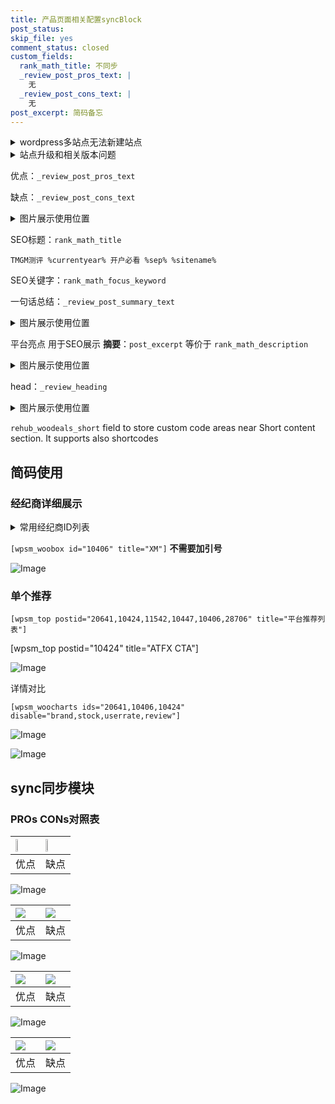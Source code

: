 ```yaml
---
title: 产品页面相关配置syncBlock
post_status: 
skip_file: yes
comment_status: closed
custom_fields:
  rank_math_title: 不同步
  _review_post_pros_text: |
    无
  _review_post_cons_text: |
    无
post_excerpt: 简码备忘
---
```

<details><summary>wordpress多站点无法新建站点</summary>

<li>和报错需要清理cookies一样的原因</li>
<li>wp-config.php里面<code>define( 'SUBDOMAIN_INSTALL', false );//子域名安装</code></li>
<li>新建子站点是用<code>define( 'SUBDOMAIN_INSTALL', true);//子域名安装</code> 完成以后，改成<code>false</code></li>
</details>

<details><summary>站点升级和相关版本问题</summary>

<p>wordpress：5.9.9
woocommerce：7.5.1
出现问题的地方：主题选项里面>><strong>Product layout >>compact style</strong></p>
<p>如何出现没有用过的字段 导致无法保存。先导出配置 然后进行修改，后面再次恢复即可。</p>
<p>出现部分字段无法显示时，需要返回默认布局后，对产品进行保存就好了。</p>
<p></p>
</details>

优点：`_review_post_pros_text`

缺点：`_review_post_cons_text`

<details><summary>图片展示使用位置</summary>

<img src="https://prod-files-secure.s3.us-west-2.amazonaws.com/39ed1227-6d7d-4570-be36-9ccd4a2c4241/f51d3d83-55d4-4bdf-9604-f37ec77ab556/Untitled.png?X-Amz-Algorithm=AWS4-HMAC-SHA256&X-Amz-Content-Sha256=UNSIGNED-PAYLOAD&X-Amz-Credential=ASIAZI2LB466SYW4UU3X%2F20250226%2Fus-west-2%2Fs3%2Faws4_request&X-Amz-Date=20250226T045531Z&X-Amz-Expires=3600&X-Amz-Security-Token=IQoJb3JpZ2luX2VjEBkaCXVzLXdlc3QtMiJIMEYCIQCFccTgQO3AaiaQx3gymNowWxDrTvoWUPDR1R3Y8wNiRAIhAJxE5MC9531nWXGqalJzzB1vyUygiadgKj%2F7i2W0WWc4Kv8DCFEQABoMNjM3NDIzMTgzODA1IgxS7S1kwLpjAGRcdVIq3AOiDTVtlSVlQ9X6eoeMnx%2FGzxgeJpKXXzKa9I%2FLJCDSTpUIdj5po1P2Any6FMzniXyiRN8pzpMCM4q36q7DIHdZH4QfR6rpwdpp9wH51%2FKUmhBeKQRml3cNO0QtGrt3KlJuUjp1yXq8RvWKXw%2BWGw0MXBow%2FhRNbpH4qmeJbeCmtOKzFWAaCsDql25Q%2Fu2BF3nOKljXGN06Fd%2FWHO3AhASl%2FQx1e2g5KfTe0AD%2Bw9Utrj2Gt4cSOuvmuCUuj6P96MhOGQBJb%2FfWXvL5wdFpPZQlBpzKZL4bgtb7RxccG2FswOjIwapLToLlLOBTQXHro3tIs3irSpEIl57TFLAdHlx0fWQnZ0dGvHwzLZ4K%2FSjLOB2ic5I9fBpB%2BcZ3KJy4lpqUjA6PTEwRqS0EX3r0XKyd4De4BU9fWnZVH0evgmeG0nHILkguPuGU0UTkSLyaMK0t9sLkHYoHk%2Fv0qAOoG2%2FlCBEZ6UhT0a0ZeDD5n9pO7Xa0eoUkKUnNorZGW%2ByILZ5RhHgoE3LBw25QgsFiMd44bH3%2FZVHu%2BxX2f5RghvyS4TBrM2MCMn46GOfxELgFIqEc4gSq2rgDMKC6JBZibRr53pqV3Ki67wBDT4QEinI%2BC68Nwp%2FyqC7as%2BY4dDCzvPm9BjqkAfL%2BGiZPpt%2BYJSiY1Y%2BdANZxZ4VD1pYsaLw9qLzbPsnzjxoITHEMy3SfO7Ygswe%2FfdrzYoglt%2FfRpua%2FdQ3ZMyU340Vrll26oWD%2FyCnBkS4xprMvQAXpWQcjhdoZ8z%2BkbIsV9Hk%2BMQygePo7iM%2FcYe7goIX6zpgmGAA9qUh9NWH4miPr4zSoVd53%2BNveUZJ7tflXM%2BGbxO3KmxcTNmrmaxwbLsxk&X-Amz-Signature=e598c805fa972a1819a1686e7040756f3ec2f055e4a32506af950c7d6d9355c6&X-Amz-SignedHeaders=host&x-id=GetObject" alt="Image">
</details>

SEO标题：`rank_math_title`

`TMGM测评 %currentyear% 开户必看 %sep% %sitename%`

SEO关键字：`rank_math_focus_keyword`

一句话总结：`_review_post_summary_text`

<details><summary>图片展示使用位置</summary>

<img src="https://prod-files-secure.s3.us-west-2.amazonaws.com/39ed1227-6d7d-4570-be36-9ccd4a2c4241/4b96a922-296c-4f4e-8630-d1c870cbce01/Untitled.png?X-Amz-Algorithm=AWS4-HMAC-SHA256&X-Amz-Content-Sha256=UNSIGNED-PAYLOAD&X-Amz-Credential=ASIAZI2LB4664OP2BKPS%2F20250226%2Fus-west-2%2Fs3%2Faws4_request&X-Amz-Date=20250226T045532Z&X-Amz-Expires=3600&X-Amz-Security-Token=IQoJb3JpZ2luX2VjEBkaCXVzLXdlc3QtMiJIMEYCIQCh1FYq4kVDygu2NbRIWxg%2Bm8H3ea%2FXVERKa6SsFT2uwgIhAPMrAhuFgR5nR9biI60Hp2mhUQBVtLXv%2FChQ4KYT2nRGKv8DCFEQABoMNjM3NDIzMTgzODA1Igz7CIGjmRyJmurUJ6Qq3AO5PfYsY%2BamOyMkdVjmYT7k8Gu3i%2BepgVqZI%2FdHthSo%2FUZeOzU%2BM5EBjv5Ug5aPAE5Ut16BlLT0wgDYSFvB8%2Bc9C51xTVvm6FIDGjwdD70PfhYtnfodrUSMMNiB2SanZwK1AQpj6w58QguTPI5BMVgBFMWdz2Mkw0t7JfaXWIHWVZaCmenZMn2hbJcupCc1YNWl3VnHSMcGtTgm%2BOLXi5GYeaU5dxog6LiDv%2FtnWBA3XLDXJcIdUHlJXJOOnK%2BxbDSpTyC9aOnvKBbDsxtaONsMaSwkPtmuj63wXzUX0uK08aj4upUfBt5wZqRtpalvOtRAao9EfmFbwLu7Q6dGtUS6MB4PJox%2Bb0n9cv5ytXzg3t9ry303dVib6xeTgislHTZ47avLx%2BWwdWOG6VN8TOXb%2FSBlq0VuJo46m94uSk5yKLIr6uRWuvKu%2B6dm%2FZqCx10swbuXXJpqxAWm2M0jtOc86lzvzMAr97r012sf1m3HDHqlCQG%2FZbe%2FOzf3Wjb%2B4i2xz1MIBaOkhNHYHKaGdegNRRzy3rQG5u2wnDHQJY0HQ9WgG7fM9g1d36SnvQGCuk2axhs1tkmsOTAsQJUoBZsRov2VvOPzPrkYcvp%2FP3WmcyIKZ9tDZH8Sb%2B2iyjDwu%2Fm9BjqkAfl8PAlymvFum0RTpp2YKEITMaQBctXVt0vsnFRE3pYqTl%2FgbPbOT8LpMqDFzsJO2004mj5lyMzf7%2Fvofs9VISGSeEXDRHaLvPRXn6qzqLDAr3XErgPlyW2JHpF6L1Dcj2R0bGR0XJRpd820aOocfXtQEQaZS0lX6IeLfKnvYfwAQpNqn1M6%2BAwo0bLL9QjcgCD1kQNcKfp7USohclYgPg931Zmv&X-Amz-Signature=8162d259c57b2861bed9f43559a83d5c547958b78bda040073b795aeb1cb8a00&X-Amz-SignedHeaders=host&x-id=GetObject" alt="Image">
</details>

平台亮点 用于SEO展示 **摘要**：`post_excerpt`  等价于 `rank_math_description`

<details><summary>图片展示使用位置</summary>

<img src="https://prod-files-secure.s3.us-west-2.amazonaws.com/39ed1227-6d7d-4570-be36-9ccd4a2c4241/1ee11f63-b60a-4dfe-a7a7-d58ff23b5d88/Untitled.png?X-Amz-Algorithm=AWS4-HMAC-SHA256&X-Amz-Content-Sha256=UNSIGNED-PAYLOAD&X-Amz-Credential=ASIAZI2LB466ZFEW2BQZ%2F20250226%2Fus-west-2%2Fs3%2Faws4_request&X-Amz-Date=20250226T045533Z&X-Amz-Expires=3600&X-Amz-Security-Token=IQoJb3JpZ2luX2VjEBkaCXVzLXdlc3QtMiJHMEUCIQDjWolOnYcT47Tmeukbp3mb46KeYBbfEjt9SGArUiK%2BIwIgZUiZBL41PNnyAG7wHcdmk5CksZmdnHnbLSIVvEB09HAq%2FwMIURAAGgw2Mzc0MjMxODM4MDUiDDGC1vXaCx54pqLf9yrcA45Gk0qb0hbaeXm17CDnvFOVMCUgCq9QgGHZc6cPUi5DeOqj4YkwXpwMqZPgK%2BGvGfigrdY7nHK3YVrZbuVbA6eIdSv77QoumG5ByAgPhVZ6K2TMuA%2FxaiXU6%2F9m3%2FV2yewZQUOeTtcO5yZE%2FILlVWppIVHNmFvPvcWbRc%2Bw69i5tcul9dGGVF%2BMAAG6gTLGDYwFd8waseyAlYJ0xb2X7UuCraZtfKCBYqjDbIKCosBJc6cIIpnpCpTGKSogTcbN5gDftvcrD8%2BL57lPBVhw9%2BaNKPMsjfHftKXmiNjbXEkxeiP4K3C6XBw5StwwsEEwVc20TYc%2B1zbzd0G2VX0%2BGFknx7o1s0%2FTWo2EVXV7ADuvf7cB%2FYoajmH79S59EkHaA0xnA7Q8ipccv72naVqXZ2JFBjjQnvsuk4jpdZP79tP9QQZ9PlgyOjdRiHvDbBgsmXyK6d7zFNHeXPwrJajqpgnolC6jdVSv9ksJKCJouwx5dixCCg0CeIql%2BbzMHpbxyjtqDtNjHF%2FOCgtLuEAY5KJzjVrZkbRVRtiBa7VxG9pC2dmcmwcoSvDrdZDOk51glKYhY8dxpVZHWMDp7oTxREidxSf1bu5TNWqWRvJ3Pts0prfakGlFn%2BeYc6EgMN27%2Bb0GOqUBSlNJIZia4NHG3w%2F%2FIefO4%2FZjHCN3a05sQdsfV0TKbnBI%2Fwj3n05U2DhGoX1ZMuoM1QPzn%2B02BhbWV1jooqsyrmJUsn2Qs9gWVJXx%2BLnctI7ffnU3ho31GpUwZEijye1TNzja8zj4st3tegXpJyVRWHCrM3ccXOFcpV9xE4kzDzK42nDinO0SacriF3mHQO5Zha0laewoxvVTSWDDUTxKQS2A0qEA&X-Amz-Signature=ccb81103154818ca3d9fc6e75a8c3278d35d38f983ea116f8920e44064aa9d2b&X-Amz-SignedHeaders=host&x-id=GetObject" alt="Image">
<img src="https://prod-files-secure.s3.us-west-2.amazonaws.com/39ed1227-6d7d-4570-be36-9ccd4a2c4241/ad4118b5-78d8-4fbe-801e-3b29b5d99c01/Untitled.png?X-Amz-Algorithm=AWS4-HMAC-SHA256&X-Amz-Content-Sha256=UNSIGNED-PAYLOAD&X-Amz-Credential=ASIAZI2LB466ZFEW2BQZ%2F20250226%2Fus-west-2%2Fs3%2Faws4_request&X-Amz-Date=20250226T045533Z&X-Amz-Expires=3600&X-Amz-Security-Token=IQoJb3JpZ2luX2VjEBkaCXVzLXdlc3QtMiJHMEUCIQDjWolOnYcT47Tmeukbp3mb46KeYBbfEjt9SGArUiK%2BIwIgZUiZBL41PNnyAG7wHcdmk5CksZmdnHnbLSIVvEB09HAq%2FwMIURAAGgw2Mzc0MjMxODM4MDUiDDGC1vXaCx54pqLf9yrcA45Gk0qb0hbaeXm17CDnvFOVMCUgCq9QgGHZc6cPUi5DeOqj4YkwXpwMqZPgK%2BGvGfigrdY7nHK3YVrZbuVbA6eIdSv77QoumG5ByAgPhVZ6K2TMuA%2FxaiXU6%2F9m3%2FV2yewZQUOeTtcO5yZE%2FILlVWppIVHNmFvPvcWbRc%2Bw69i5tcul9dGGVF%2BMAAG6gTLGDYwFd8waseyAlYJ0xb2X7UuCraZtfKCBYqjDbIKCosBJc6cIIpnpCpTGKSogTcbN5gDftvcrD8%2BL57lPBVhw9%2BaNKPMsjfHftKXmiNjbXEkxeiP4K3C6XBw5StwwsEEwVc20TYc%2B1zbzd0G2VX0%2BGFknx7o1s0%2FTWo2EVXV7ADuvf7cB%2FYoajmH79S59EkHaA0xnA7Q8ipccv72naVqXZ2JFBjjQnvsuk4jpdZP79tP9QQZ9PlgyOjdRiHvDbBgsmXyK6d7zFNHeXPwrJajqpgnolC6jdVSv9ksJKCJouwx5dixCCg0CeIql%2BbzMHpbxyjtqDtNjHF%2FOCgtLuEAY5KJzjVrZkbRVRtiBa7VxG9pC2dmcmwcoSvDrdZDOk51glKYhY8dxpVZHWMDp7oTxREidxSf1bu5TNWqWRvJ3Pts0prfakGlFn%2BeYc6EgMN27%2Bb0GOqUBSlNJIZia4NHG3w%2F%2FIefO4%2FZjHCN3a05sQdsfV0TKbnBI%2Fwj3n05U2DhGoX1ZMuoM1QPzn%2B02BhbWV1jooqsyrmJUsn2Qs9gWVJXx%2BLnctI7ffnU3ho31GpUwZEijye1TNzja8zj4st3tegXpJyVRWHCrM3ccXOFcpV9xE4kzDzK42nDinO0SacriF3mHQO5Zha0laewoxvVTSWDDUTxKQS2A0qEA&X-Amz-Signature=36e21f76f255859baabb7a633ba2fb30af7aac1a0ff824ce98252145844b6ee7&X-Amz-SignedHeaders=host&x-id=GetObject" alt="Image">
<img src="https://prod-files-secure.s3.us-west-2.amazonaws.com/39ed1227-6d7d-4570-be36-9ccd4a2c4241/a38cf7c9-a79c-4b64-9e94-13589fe0758b/Untitled.png?X-Amz-Algorithm=AWS4-HMAC-SHA256&X-Amz-Content-Sha256=UNSIGNED-PAYLOAD&X-Amz-Credential=ASIAZI2LB466ZFEW2BQZ%2F20250226%2Fus-west-2%2Fs3%2Faws4_request&X-Amz-Date=20250226T045533Z&X-Amz-Expires=3600&X-Amz-Security-Token=IQoJb3JpZ2luX2VjEBkaCXVzLXdlc3QtMiJHMEUCIQDjWolOnYcT47Tmeukbp3mb46KeYBbfEjt9SGArUiK%2BIwIgZUiZBL41PNnyAG7wHcdmk5CksZmdnHnbLSIVvEB09HAq%2FwMIURAAGgw2Mzc0MjMxODM4MDUiDDGC1vXaCx54pqLf9yrcA45Gk0qb0hbaeXm17CDnvFOVMCUgCq9QgGHZc6cPUi5DeOqj4YkwXpwMqZPgK%2BGvGfigrdY7nHK3YVrZbuVbA6eIdSv77QoumG5ByAgPhVZ6K2TMuA%2FxaiXU6%2F9m3%2FV2yewZQUOeTtcO5yZE%2FILlVWppIVHNmFvPvcWbRc%2Bw69i5tcul9dGGVF%2BMAAG6gTLGDYwFd8waseyAlYJ0xb2X7UuCraZtfKCBYqjDbIKCosBJc6cIIpnpCpTGKSogTcbN5gDftvcrD8%2BL57lPBVhw9%2BaNKPMsjfHftKXmiNjbXEkxeiP4K3C6XBw5StwwsEEwVc20TYc%2B1zbzd0G2VX0%2BGFknx7o1s0%2FTWo2EVXV7ADuvf7cB%2FYoajmH79S59EkHaA0xnA7Q8ipccv72naVqXZ2JFBjjQnvsuk4jpdZP79tP9QQZ9PlgyOjdRiHvDbBgsmXyK6d7zFNHeXPwrJajqpgnolC6jdVSv9ksJKCJouwx5dixCCg0CeIql%2BbzMHpbxyjtqDtNjHF%2FOCgtLuEAY5KJzjVrZkbRVRtiBa7VxG9pC2dmcmwcoSvDrdZDOk51glKYhY8dxpVZHWMDp7oTxREidxSf1bu5TNWqWRvJ3Pts0prfakGlFn%2BeYc6EgMN27%2Bb0GOqUBSlNJIZia4NHG3w%2F%2FIefO4%2FZjHCN3a05sQdsfV0TKbnBI%2Fwj3n05U2DhGoX1ZMuoM1QPzn%2B02BhbWV1jooqsyrmJUsn2Qs9gWVJXx%2BLnctI7ffnU3ho31GpUwZEijye1TNzja8zj4st3tegXpJyVRWHCrM3ccXOFcpV9xE4kzDzK42nDinO0SacriF3mHQO5Zha0laewoxvVTSWDDUTxKQS2A0qEA&X-Amz-Signature=cf767eb03657692373fd154c70b944d9b1a625ec8443f81c4d15c8d9ca9e5c11&X-Amz-SignedHeaders=host&x-id=GetObject" alt="Image">
<img src="https://prod-files-secure.s3.us-west-2.amazonaws.com/39ed1227-6d7d-4570-be36-9ccd4a2c4241/7da6fc1e-d2ac-42ae-8c75-cb5749aa18f6/Untitled.png?X-Amz-Algorithm=AWS4-HMAC-SHA256&X-Amz-Content-Sha256=UNSIGNED-PAYLOAD&X-Amz-Credential=ASIAZI2LB466ZFEW2BQZ%2F20250226%2Fus-west-2%2Fs3%2Faws4_request&X-Amz-Date=20250226T045533Z&X-Amz-Expires=3600&X-Amz-Security-Token=IQoJb3JpZ2luX2VjEBkaCXVzLXdlc3QtMiJHMEUCIQDjWolOnYcT47Tmeukbp3mb46KeYBbfEjt9SGArUiK%2BIwIgZUiZBL41PNnyAG7wHcdmk5CksZmdnHnbLSIVvEB09HAq%2FwMIURAAGgw2Mzc0MjMxODM4MDUiDDGC1vXaCx54pqLf9yrcA45Gk0qb0hbaeXm17CDnvFOVMCUgCq9QgGHZc6cPUi5DeOqj4YkwXpwMqZPgK%2BGvGfigrdY7nHK3YVrZbuVbA6eIdSv77QoumG5ByAgPhVZ6K2TMuA%2FxaiXU6%2F9m3%2FV2yewZQUOeTtcO5yZE%2FILlVWppIVHNmFvPvcWbRc%2Bw69i5tcul9dGGVF%2BMAAG6gTLGDYwFd8waseyAlYJ0xb2X7UuCraZtfKCBYqjDbIKCosBJc6cIIpnpCpTGKSogTcbN5gDftvcrD8%2BL57lPBVhw9%2BaNKPMsjfHftKXmiNjbXEkxeiP4K3C6XBw5StwwsEEwVc20TYc%2B1zbzd0G2VX0%2BGFknx7o1s0%2FTWo2EVXV7ADuvf7cB%2FYoajmH79S59EkHaA0xnA7Q8ipccv72naVqXZ2JFBjjQnvsuk4jpdZP79tP9QQZ9PlgyOjdRiHvDbBgsmXyK6d7zFNHeXPwrJajqpgnolC6jdVSv9ksJKCJouwx5dixCCg0CeIql%2BbzMHpbxyjtqDtNjHF%2FOCgtLuEAY5KJzjVrZkbRVRtiBa7VxG9pC2dmcmwcoSvDrdZDOk51glKYhY8dxpVZHWMDp7oTxREidxSf1bu5TNWqWRvJ3Pts0prfakGlFn%2BeYc6EgMN27%2Bb0GOqUBSlNJIZia4NHG3w%2F%2FIefO4%2FZjHCN3a05sQdsfV0TKbnBI%2Fwj3n05U2DhGoX1ZMuoM1QPzn%2B02BhbWV1jooqsyrmJUsn2Qs9gWVJXx%2BLnctI7ffnU3ho31GpUwZEijye1TNzja8zj4st3tegXpJyVRWHCrM3ccXOFcpV9xE4kzDzK42nDinO0SacriF3mHQO5Zha0laewoxvVTSWDDUTxKQS2A0qEA&X-Amz-Signature=cceb03eb816940b759c05f7f9b35f143e7a17bf5f748953bbcfad7dcd9d61705&X-Amz-SignedHeaders=host&x-id=GetObject" alt="Image">
<img src="https://prod-files-secure.s3.us-west-2.amazonaws.com/39ed1227-6d7d-4570-be36-9ccd4a2c4241/7e97f40a-eaee-47f5-b2f9-475f96808fa7/Untitled.png?X-Amz-Algorithm=AWS4-HMAC-SHA256&X-Amz-Content-Sha256=UNSIGNED-PAYLOAD&X-Amz-Credential=ASIAZI2LB466ZFEW2BQZ%2F20250226%2Fus-west-2%2Fs3%2Faws4_request&X-Amz-Date=20250226T045533Z&X-Amz-Expires=3600&X-Amz-Security-Token=IQoJb3JpZ2luX2VjEBkaCXVzLXdlc3QtMiJHMEUCIQDjWolOnYcT47Tmeukbp3mb46KeYBbfEjt9SGArUiK%2BIwIgZUiZBL41PNnyAG7wHcdmk5CksZmdnHnbLSIVvEB09HAq%2FwMIURAAGgw2Mzc0MjMxODM4MDUiDDGC1vXaCx54pqLf9yrcA45Gk0qb0hbaeXm17CDnvFOVMCUgCq9QgGHZc6cPUi5DeOqj4YkwXpwMqZPgK%2BGvGfigrdY7nHK3YVrZbuVbA6eIdSv77QoumG5ByAgPhVZ6K2TMuA%2FxaiXU6%2F9m3%2FV2yewZQUOeTtcO5yZE%2FILlVWppIVHNmFvPvcWbRc%2Bw69i5tcul9dGGVF%2BMAAG6gTLGDYwFd8waseyAlYJ0xb2X7UuCraZtfKCBYqjDbIKCosBJc6cIIpnpCpTGKSogTcbN5gDftvcrD8%2BL57lPBVhw9%2BaNKPMsjfHftKXmiNjbXEkxeiP4K3C6XBw5StwwsEEwVc20TYc%2B1zbzd0G2VX0%2BGFknx7o1s0%2FTWo2EVXV7ADuvf7cB%2FYoajmH79S59EkHaA0xnA7Q8ipccv72naVqXZ2JFBjjQnvsuk4jpdZP79tP9QQZ9PlgyOjdRiHvDbBgsmXyK6d7zFNHeXPwrJajqpgnolC6jdVSv9ksJKCJouwx5dixCCg0CeIql%2BbzMHpbxyjtqDtNjHF%2FOCgtLuEAY5KJzjVrZkbRVRtiBa7VxG9pC2dmcmwcoSvDrdZDOk51glKYhY8dxpVZHWMDp7oTxREidxSf1bu5TNWqWRvJ3Pts0prfakGlFn%2BeYc6EgMN27%2Bb0GOqUBSlNJIZia4NHG3w%2F%2FIefO4%2FZjHCN3a05sQdsfV0TKbnBI%2Fwj3n05U2DhGoX1ZMuoM1QPzn%2B02BhbWV1jooqsyrmJUsn2Qs9gWVJXx%2BLnctI7ffnU3ho31GpUwZEijye1TNzja8zj4st3tegXpJyVRWHCrM3ccXOFcpV9xE4kzDzK42nDinO0SacriF3mHQO5Zha0laewoxvVTSWDDUTxKQS2A0qEA&X-Amz-Signature=614c1b3e107e62660e92901e157cc6060ab71ae8669ee605e557c744333b9375&X-Amz-SignedHeaders=host&x-id=GetObject" alt="Image">
</details>

head：`_review_heading`

<details><summary>图片展示使用位置</summary>

<img src="https://prod-files-secure.s3.us-west-2.amazonaws.com/39ed1227-6d7d-4570-be36-9ccd4a2c4241/3a4650ad-9887-415c-889a-edd51fa54f27/Untitled.png?X-Amz-Algorithm=AWS4-HMAC-SHA256&X-Amz-Content-Sha256=UNSIGNED-PAYLOAD&X-Amz-Credential=ASIAZI2LB4663OYEVZWG%2F20250226%2Fus-west-2%2Fs3%2Faws4_request&X-Amz-Date=20250226T045534Z&X-Amz-Expires=3600&X-Amz-Security-Token=IQoJb3JpZ2luX2VjEBgaCXVzLXdlc3QtMiJIMEYCIQCPMbDweHuhq8iXg%2BKnKPxwANYHPNIdUjN9egGFgyVdWAIhAPApZvWoOZcHnNprskHibksqh62LohoU82rdLuDjqUOIKv8DCFEQABoMNjM3NDIzMTgzODA1IgzwIcwA39RHin1njhEq3ANea3WsQkXFjub%2BUSUI7zt%2BPvP%2Fnb9KYDZjHJ0lfFDvi5wVz%2ByxeFqoeBgy5gddWdlnbwF%2BvT4nBtLsjDZb19Umww84VsTHGI%2B40ijtpOigqnRBxoR02SfP03Ri7vKwJFwA%2BfMapfeDF9WVEpP2w5cfTHjNLGm%2B4i9lpedcPqM0%2FHGyPdfKpMSjTiGpDWxGSY7nXXAn4XowampNgIc%2BoRdxj3c94%2BRV4QwX0blndHMAZkKcaYPvRvMaHOGknwtF3hRImmPYu5i%2BJzlrDuC1uDr8X4w98pBqfrmFLs7X3rOoNsmPREagFh1dyFaI2mEJsGUltRWbNgbhkzISrWBssnCyIQDRElP%2BZGIVOdSFfMV9waDSRRYt8TLdKoOQEPWMP6H7EBbr5Ef%2FG3Z8Kjs5TdCUuMTX9LenL%2BEVWBf9u1qRGVgaXf34OVEyG2AuopVl6%2FNnYTk%2B23DTicwIxuYn60QJNYlbSyk70mCgtppD%2FC1227BkQlaxHMXMPsrnVNXByRl3riG37tbvaxcPg2UMMxci3UCmPT5hGNb36xhG3nXHop1mUOeCsTFc2zQn2xWKgJRCW2okJ92rwiwj%2Bev%2B01uteSFuD0FdmzOac%2FO%2B%2Fov6240R8zJRTfzn5QYZYDCku%2Fm9BjqkAa5dtlFa%2BoMDrhv%2B%2B%2BXK%2BePuvau6Q7O8u8sq7U4rXaVvwOAwxQfEcCo8rJYc700k108%2FEdm8K1VbVHuw0R4ITQenEES%2BmxOt4M8IEeIs3jqS9cZmJBklZ8dfu%2BW5LhehLXP%2BAnI2u0ImdOfBif4ZAcxtAixn6OyKYB9bRXjqLjpxndGjwmZG1rgynmUDGwkXM0Ow%2FkABQMXO5m2jV72W8LNM6rZZ&X-Amz-Signature=ff44f1ba4232114f43f75ee70cf9c848cb396e73fa1ee9970515bca70d2d4efa&X-Amz-SignedHeaders=host&x-id=GetObject" alt="Image">
</details>

`rehub_woodeals_short`	field to store custom code areas near Short content section. It supports also shortcodes



## 简码使用

### 经纪商详细展示

<details><summary>常用经纪商ID列表</summary>

<pre><code class="php">嘉盛 ===> 20641  [wpsm_woobox id="20641" title="嘉盛"]
易信easymarkets ===> 11542  [wpsm_woobox id="11542" title="易信easymarkets"]
ATFX外汇 ===> 10424  [wpsm_woobox id="10424" title="ATFX"]
XM ===> 10406  [wpsm_woobox id="10406" title="XM"]
TMGM ===> 29622  [wpsm_woobox id="29622" title="TMGM"]
HYCM ===> 10447  [wpsm_woobox id="10447" title="HYCM"]
fpmarkets澳福外汇 ===> 20639  [wpsm_woobox id="20639" title="fpmarkets澳福外汇"]</code></pre>
</details>

`[wpsm_woobox id="10406" title="XM"]` **不需要加引号**

![Image](https://prod-files-secure.s3.us-west-2.amazonaws.com/39ed1227-6d7d-4570-be36-9ccd4a2c4241/4f898f9d-0fa7-4e43-acd3-ac6bc7be575a/Untitled.png?X-Amz-Algorithm=AWS4-HMAC-SHA256&X-Amz-Content-Sha256=UNSIGNED-PAYLOAD&X-Amz-Credential=ASIAZI2LB4664EEHXUHU%2F20250226%2Fus-west-2%2Fs3%2Faws4_request&X-Amz-Date=20250226T045529Z&X-Amz-Expires=3600&X-Amz-Security-Token=IQoJb3JpZ2luX2VjEBkaCXVzLXdlc3QtMiJIMEYCIQDwp38c0Uo8w3v0bYuiN8APCtUkaWvDnXaMlWChyBVyFQIhAKaKJf5aIMoxOadQpax47LaXt6LJrN%2BG1GK6oVqgsFaaKv8DCFEQABoMNjM3NDIzMTgzODA1IgwtT8ZVKNv98Wuo6wUq3AP3qy8JxtY50a0NvnVkOLv2nCHDmw%2FT11Cz0z0jIRWQTSbt5XAkELSEDUCUU%2F9j%2FN8Z94FLJkyt4uJ4hp%2Fa8yNK7gRFV98AStFQCymjIzns0SXG0%2FBmqoKeirJ6nxD6fwxl6edvebM9uQc83elQ%2F2cB4GmykHFXvvc76NTBTXr9DIAccsWUQNbpqJWBxmBlyecDgaTgk7qMeaggYy2cfPNUtwabCm6wJBGUhkA0Q0UBZoalfdIazyvGTJZZg5vbf%2Be6jXYKjX58RV1LvxiIHTOheKhTAlMXVuxJ%2BIK4pgCYmyiIwwvUygW8zQHqChBb%2BlTRKX%2FiYbqQJdRrAPuq1cu10Cdg8zkxPIl2lFQv8Sk6Bk2VbaJ30OgvjFIf80CUBi59eGx%2FjM6l2cLykNJ7aV0mnWGa7keLGRMLuPy1Asnvfqw3WoadmFH1FJr9bwtHsVAeLAewlgvra2TmtI%2F8baIg7va9fDUttIktU5XUZ7Lq5LohWesFGVkWsTpees8SH5bI8ZAA7RQHA6sVX95wVwcoBTUWbS7wQXFAt6PfYJinyaj1RvhPNPTDKSb3QYuoKzz86dT4P0gxFhU%2FPEvSHlicGcMnIL5VfBAfde4z5GYuPC5uJ5hz4V2EUq7LZjD5u%2Fm9BjqkAdYuaQtw0TkqPkAA5doAGPhJyMAJpFc39JNFN9F9PapVRJqeqN8dPNfirRmdUXa%2Fp7i1LZWmuewmnR18gFJwWHAMbgcoeYFlNkR3uUZZ81flv3K%2FtXeucCvg7SFCD%2BDVhtZBlT5ihIRVOSFo8m%2BXE8AqIgFA80DDxmQN%2BSh9NnAWmIVFeDSk%2FIXSvFn42IxBBczYuV23x%2FR3ebrXmqo%2FDjpgw9Ax&X-Amz-Signature=ae6bf8ab87cbb7cb9af147a3d3d3c2f17c86d471ce822aabcaf99026845e975a&X-Amz-SignedHeaders=host&x-id=GetObject)

### 单个推荐
`[wpsm_top postid="20641,10424,11542,10447,10406,28706" title="平台推荐列表"]`

[wpsm_top postid="10424" title="ATFX CTA"]

![Image](https://prod-files-secure.s3.us-west-2.amazonaws.com/39ed1227-6d7d-4570-be36-9ccd4a2c4241/5ac620dc-51a8-48b6-b55d-91f47299193c/Untitled.png?X-Amz-Algorithm=AWS4-HMAC-SHA256&X-Amz-Content-Sha256=UNSIGNED-PAYLOAD&X-Amz-Credential=ASIAZI2LB4664EEHXUHU%2F20250226%2Fus-west-2%2Fs3%2Faws4_request&X-Amz-Date=20250226T045529Z&X-Amz-Expires=3600&X-Amz-Security-Token=IQoJb3JpZ2luX2VjEBkaCXVzLXdlc3QtMiJIMEYCIQDwp38c0Uo8w3v0bYuiN8APCtUkaWvDnXaMlWChyBVyFQIhAKaKJf5aIMoxOadQpax47LaXt6LJrN%2BG1GK6oVqgsFaaKv8DCFEQABoMNjM3NDIzMTgzODA1IgwtT8ZVKNv98Wuo6wUq3AP3qy8JxtY50a0NvnVkOLv2nCHDmw%2FT11Cz0z0jIRWQTSbt5XAkELSEDUCUU%2F9j%2FN8Z94FLJkyt4uJ4hp%2Fa8yNK7gRFV98AStFQCymjIzns0SXG0%2FBmqoKeirJ6nxD6fwxl6edvebM9uQc83elQ%2F2cB4GmykHFXvvc76NTBTXr9DIAccsWUQNbpqJWBxmBlyecDgaTgk7qMeaggYy2cfPNUtwabCm6wJBGUhkA0Q0UBZoalfdIazyvGTJZZg5vbf%2Be6jXYKjX58RV1LvxiIHTOheKhTAlMXVuxJ%2BIK4pgCYmyiIwwvUygW8zQHqChBb%2BlTRKX%2FiYbqQJdRrAPuq1cu10Cdg8zkxPIl2lFQv8Sk6Bk2VbaJ30OgvjFIf80CUBi59eGx%2FjM6l2cLykNJ7aV0mnWGa7keLGRMLuPy1Asnvfqw3WoadmFH1FJr9bwtHsVAeLAewlgvra2TmtI%2F8baIg7va9fDUttIktU5XUZ7Lq5LohWesFGVkWsTpees8SH5bI8ZAA7RQHA6sVX95wVwcoBTUWbS7wQXFAt6PfYJinyaj1RvhPNPTDKSb3QYuoKzz86dT4P0gxFhU%2FPEvSHlicGcMnIL5VfBAfde4z5GYuPC5uJ5hz4V2EUq7LZjD5u%2Fm9BjqkAdYuaQtw0TkqPkAA5doAGPhJyMAJpFc39JNFN9F9PapVRJqeqN8dPNfirRmdUXa%2Fp7i1LZWmuewmnR18gFJwWHAMbgcoeYFlNkR3uUZZ81flv3K%2FtXeucCvg7SFCD%2BDVhtZBlT5ihIRVOSFo8m%2BXE8AqIgFA80DDxmQN%2BSh9NnAWmIVFeDSk%2FIXSvFn42IxBBczYuV23x%2FR3ebrXmqo%2FDjpgw9Ax&X-Amz-Signature=55b8e5374a13b3b9dc88b331b64e71d5e178e937f310e7089292f2613428ee0c&X-Amz-SignedHeaders=host&x-id=GetObject)

详情对比

`[wpsm_woocharts ids="20641,10406,10424" disable="brand,stock,userrate,review"]`

![Image](https://prod-files-secure.s3.us-west-2.amazonaws.com/39ed1227-6d7d-4570-be36-9ccd4a2c4241/bf3ba45f-b9f3-4295-8aef-b4a495fd25f4/Untitled.png?X-Amz-Algorithm=AWS4-HMAC-SHA256&X-Amz-Content-Sha256=UNSIGNED-PAYLOAD&X-Amz-Credential=ASIAZI2LB4664EEHXUHU%2F20250226%2Fus-west-2%2Fs3%2Faws4_request&X-Amz-Date=20250226T045529Z&X-Amz-Expires=3600&X-Amz-Security-Token=IQoJb3JpZ2luX2VjEBkaCXVzLXdlc3QtMiJIMEYCIQDwp38c0Uo8w3v0bYuiN8APCtUkaWvDnXaMlWChyBVyFQIhAKaKJf5aIMoxOadQpax47LaXt6LJrN%2BG1GK6oVqgsFaaKv8DCFEQABoMNjM3NDIzMTgzODA1IgwtT8ZVKNv98Wuo6wUq3AP3qy8JxtY50a0NvnVkOLv2nCHDmw%2FT11Cz0z0jIRWQTSbt5XAkELSEDUCUU%2F9j%2FN8Z94FLJkyt4uJ4hp%2Fa8yNK7gRFV98AStFQCymjIzns0SXG0%2FBmqoKeirJ6nxD6fwxl6edvebM9uQc83elQ%2F2cB4GmykHFXvvc76NTBTXr9DIAccsWUQNbpqJWBxmBlyecDgaTgk7qMeaggYy2cfPNUtwabCm6wJBGUhkA0Q0UBZoalfdIazyvGTJZZg5vbf%2Be6jXYKjX58RV1LvxiIHTOheKhTAlMXVuxJ%2BIK4pgCYmyiIwwvUygW8zQHqChBb%2BlTRKX%2FiYbqQJdRrAPuq1cu10Cdg8zkxPIl2lFQv8Sk6Bk2VbaJ30OgvjFIf80CUBi59eGx%2FjM6l2cLykNJ7aV0mnWGa7keLGRMLuPy1Asnvfqw3WoadmFH1FJr9bwtHsVAeLAewlgvra2TmtI%2F8baIg7va9fDUttIktU5XUZ7Lq5LohWesFGVkWsTpees8SH5bI8ZAA7RQHA6sVX95wVwcoBTUWbS7wQXFAt6PfYJinyaj1RvhPNPTDKSb3QYuoKzz86dT4P0gxFhU%2FPEvSHlicGcMnIL5VfBAfde4z5GYuPC5uJ5hz4V2EUq7LZjD5u%2Fm9BjqkAdYuaQtw0TkqPkAA5doAGPhJyMAJpFc39JNFN9F9PapVRJqeqN8dPNfirRmdUXa%2Fp7i1LZWmuewmnR18gFJwWHAMbgcoeYFlNkR3uUZZ81flv3K%2FtXeucCvg7SFCD%2BDVhtZBlT5ihIRVOSFo8m%2BXE8AqIgFA80DDxmQN%2BSh9NnAWmIVFeDSk%2FIXSvFn42IxBBczYuV23x%2FR3ebrXmqo%2FDjpgw9Ax&X-Amz-Signature=6bdc19bc958685e73726727813b68acf01e8fce749f61e58bd98cfb00b3f3d0a&X-Amz-SignedHeaders=host&x-id=GetObject)

![Image](https://prod-files-secure.s3.us-west-2.amazonaws.com/39ed1227-6d7d-4570-be36-9ccd4a2c4241/30bc56ef-f383-4b48-9768-2ebc9e436ec0/Untitled.png?X-Amz-Algorithm=AWS4-HMAC-SHA256&X-Amz-Content-Sha256=UNSIGNED-PAYLOAD&X-Amz-Credential=ASIAZI2LB4664EEHXUHU%2F20250226%2Fus-west-2%2Fs3%2Faws4_request&X-Amz-Date=20250226T045529Z&X-Amz-Expires=3600&X-Amz-Security-Token=IQoJb3JpZ2luX2VjEBkaCXVzLXdlc3QtMiJIMEYCIQDwp38c0Uo8w3v0bYuiN8APCtUkaWvDnXaMlWChyBVyFQIhAKaKJf5aIMoxOadQpax47LaXt6LJrN%2BG1GK6oVqgsFaaKv8DCFEQABoMNjM3NDIzMTgzODA1IgwtT8ZVKNv98Wuo6wUq3AP3qy8JxtY50a0NvnVkOLv2nCHDmw%2FT11Cz0z0jIRWQTSbt5XAkELSEDUCUU%2F9j%2FN8Z94FLJkyt4uJ4hp%2Fa8yNK7gRFV98AStFQCymjIzns0SXG0%2FBmqoKeirJ6nxD6fwxl6edvebM9uQc83elQ%2F2cB4GmykHFXvvc76NTBTXr9DIAccsWUQNbpqJWBxmBlyecDgaTgk7qMeaggYy2cfPNUtwabCm6wJBGUhkA0Q0UBZoalfdIazyvGTJZZg5vbf%2Be6jXYKjX58RV1LvxiIHTOheKhTAlMXVuxJ%2BIK4pgCYmyiIwwvUygW8zQHqChBb%2BlTRKX%2FiYbqQJdRrAPuq1cu10Cdg8zkxPIl2lFQv8Sk6Bk2VbaJ30OgvjFIf80CUBi59eGx%2FjM6l2cLykNJ7aV0mnWGa7keLGRMLuPy1Asnvfqw3WoadmFH1FJr9bwtHsVAeLAewlgvra2TmtI%2F8baIg7va9fDUttIktU5XUZ7Lq5LohWesFGVkWsTpees8SH5bI8ZAA7RQHA6sVX95wVwcoBTUWbS7wQXFAt6PfYJinyaj1RvhPNPTDKSb3QYuoKzz86dT4P0gxFhU%2FPEvSHlicGcMnIL5VfBAfde4z5GYuPC5uJ5hz4V2EUq7LZjD5u%2Fm9BjqkAdYuaQtw0TkqPkAA5doAGPhJyMAJpFc39JNFN9F9PapVRJqeqN8dPNfirRmdUXa%2Fp7i1LZWmuewmnR18gFJwWHAMbgcoeYFlNkR3uUZZ81flv3K%2FtXeucCvg7SFCD%2BDVhtZBlT5ihIRVOSFo8m%2BXE8AqIgFA80DDxmQN%2BSh9NnAWmIVFeDSk%2FIXSvFn42IxBBczYuV23x%2FR3ebrXmqo%2FDjpgw9Ax&X-Amz-Signature=3fd56c9c70f7851f9111985329b205154d994f80cfc88187af12766a933544e5&X-Amz-SignedHeaders=host&x-id=GetObject)

## sync同步模块

### PROs CONs对照表

| <img src="https://cdn.ifttt.fun/gh/jarlin8/OSS@main/icons/customize/pros.svg" height="auto" width="37.3%"> | <img src="https://cdn.ifttt.fun/gh/jarlin8/OSS@main/icons/customize/cons.svg" height="auto" width="28.8%"> |
| :--- | :--- |
| 优点 | 缺点 |

![Image](https://prod-files-secure.s3.us-west-2.amazonaws.com/39ed1227-6d7d-4570-be36-9ccd4a2c4241/8742b755-dfb5-4004-9a5f-d6e561664bd8/Untitled.png?X-Amz-Algorithm=AWS4-HMAC-SHA256&X-Amz-Content-Sha256=UNSIGNED-PAYLOAD&X-Amz-Credential=ASIAZI2LB4664EEHXUHU%2F20250226%2Fus-west-2%2Fs3%2Faws4_request&X-Amz-Date=20250226T045529Z&X-Amz-Expires=3600&X-Amz-Security-Token=IQoJb3JpZ2luX2VjEBkaCXVzLXdlc3QtMiJIMEYCIQDwp38c0Uo8w3v0bYuiN8APCtUkaWvDnXaMlWChyBVyFQIhAKaKJf5aIMoxOadQpax47LaXt6LJrN%2BG1GK6oVqgsFaaKv8DCFEQABoMNjM3NDIzMTgzODA1IgwtT8ZVKNv98Wuo6wUq3AP3qy8JxtY50a0NvnVkOLv2nCHDmw%2FT11Cz0z0jIRWQTSbt5XAkELSEDUCUU%2F9j%2FN8Z94FLJkyt4uJ4hp%2Fa8yNK7gRFV98AStFQCymjIzns0SXG0%2FBmqoKeirJ6nxD6fwxl6edvebM9uQc83elQ%2F2cB4GmykHFXvvc76NTBTXr9DIAccsWUQNbpqJWBxmBlyecDgaTgk7qMeaggYy2cfPNUtwabCm6wJBGUhkA0Q0UBZoalfdIazyvGTJZZg5vbf%2Be6jXYKjX58RV1LvxiIHTOheKhTAlMXVuxJ%2BIK4pgCYmyiIwwvUygW8zQHqChBb%2BlTRKX%2FiYbqQJdRrAPuq1cu10Cdg8zkxPIl2lFQv8Sk6Bk2VbaJ30OgvjFIf80CUBi59eGx%2FjM6l2cLykNJ7aV0mnWGa7keLGRMLuPy1Asnvfqw3WoadmFH1FJr9bwtHsVAeLAewlgvra2TmtI%2F8baIg7va9fDUttIktU5XUZ7Lq5LohWesFGVkWsTpees8SH5bI8ZAA7RQHA6sVX95wVwcoBTUWbS7wQXFAt6PfYJinyaj1RvhPNPTDKSb3QYuoKzz86dT4P0gxFhU%2FPEvSHlicGcMnIL5VfBAfde4z5GYuPC5uJ5hz4V2EUq7LZjD5u%2Fm9BjqkAdYuaQtw0TkqPkAA5doAGPhJyMAJpFc39JNFN9F9PapVRJqeqN8dPNfirRmdUXa%2Fp7i1LZWmuewmnR18gFJwWHAMbgcoeYFlNkR3uUZZ81flv3K%2FtXeucCvg7SFCD%2BDVhtZBlT5ihIRVOSFo8m%2BXE8AqIgFA80DDxmQN%2BSh9NnAWmIVFeDSk%2FIXSvFn42IxBBczYuV23x%2FR3ebrXmqo%2FDjpgw9Ax&X-Amz-Signature=dae2261c079cde53b15b15a764fda5c224fdd3bf613c3afc8b43839ffb58e3a3&X-Amz-SignedHeaders=host&x-id=GetObject)

| <img src="https://cdn.ifttt.fun/gh/jarlin8/OSS@main/icons/customize/pros1.svg" height="auto"> | <img src="https://cdn.ifttt.fun/gh/jarlin8/OSS@main/icons/customize/cons1.svg" height="auto"> |
| :--- | :--- |
| 优点 | 缺点 |

![Image](https://prod-files-secure.s3.us-west-2.amazonaws.com/39ed1227-6d7d-4570-be36-9ccd4a2c4241/806358f8-c9c4-4e17-bb35-c6c76a5397a5/Untitled.png?X-Amz-Algorithm=AWS4-HMAC-SHA256&X-Amz-Content-Sha256=UNSIGNED-PAYLOAD&X-Amz-Credential=ASIAZI2LB4664EEHXUHU%2F20250226%2Fus-west-2%2Fs3%2Faws4_request&X-Amz-Date=20250226T045529Z&X-Amz-Expires=3600&X-Amz-Security-Token=IQoJb3JpZ2luX2VjEBkaCXVzLXdlc3QtMiJIMEYCIQDwp38c0Uo8w3v0bYuiN8APCtUkaWvDnXaMlWChyBVyFQIhAKaKJf5aIMoxOadQpax47LaXt6LJrN%2BG1GK6oVqgsFaaKv8DCFEQABoMNjM3NDIzMTgzODA1IgwtT8ZVKNv98Wuo6wUq3AP3qy8JxtY50a0NvnVkOLv2nCHDmw%2FT11Cz0z0jIRWQTSbt5XAkELSEDUCUU%2F9j%2FN8Z94FLJkyt4uJ4hp%2Fa8yNK7gRFV98AStFQCymjIzns0SXG0%2FBmqoKeirJ6nxD6fwxl6edvebM9uQc83elQ%2F2cB4GmykHFXvvc76NTBTXr9DIAccsWUQNbpqJWBxmBlyecDgaTgk7qMeaggYy2cfPNUtwabCm6wJBGUhkA0Q0UBZoalfdIazyvGTJZZg5vbf%2Be6jXYKjX58RV1LvxiIHTOheKhTAlMXVuxJ%2BIK4pgCYmyiIwwvUygW8zQHqChBb%2BlTRKX%2FiYbqQJdRrAPuq1cu10Cdg8zkxPIl2lFQv8Sk6Bk2VbaJ30OgvjFIf80CUBi59eGx%2FjM6l2cLykNJ7aV0mnWGa7keLGRMLuPy1Asnvfqw3WoadmFH1FJr9bwtHsVAeLAewlgvra2TmtI%2F8baIg7va9fDUttIktU5XUZ7Lq5LohWesFGVkWsTpees8SH5bI8ZAA7RQHA6sVX95wVwcoBTUWbS7wQXFAt6PfYJinyaj1RvhPNPTDKSb3QYuoKzz86dT4P0gxFhU%2FPEvSHlicGcMnIL5VfBAfde4z5GYuPC5uJ5hz4V2EUq7LZjD5u%2Fm9BjqkAdYuaQtw0TkqPkAA5doAGPhJyMAJpFc39JNFN9F9PapVRJqeqN8dPNfirRmdUXa%2Fp7i1LZWmuewmnR18gFJwWHAMbgcoeYFlNkR3uUZZ81flv3K%2FtXeucCvg7SFCD%2BDVhtZBlT5ihIRVOSFo8m%2BXE8AqIgFA80DDxmQN%2BSh9NnAWmIVFeDSk%2FIXSvFn42IxBBczYuV23x%2FR3ebrXmqo%2FDjpgw9Ax&X-Amz-Signature=c067a5dbbabd55f5dc75bb028457327446b4e48092d1439494112efabad3837b&X-Amz-SignedHeaders=host&x-id=GetObject)

| <img src="https://cdn.ifttt.fun/gh/jarlin8/OSS@main/icons/customize/pros2.svg" height="auto"> | <img src="https://cdn.ifttt.fun/gh/jarlin8/OSS@main/icons/customize/cons2.svg" height="auto"> |
| :--- | :--- |
| 优点 | 缺点 |

![Image](https://prod-files-secure.s3.us-west-2.amazonaws.com/39ed1227-6d7d-4570-be36-9ccd4a2c4241/a9245ec9-70dd-4005-b534-0d54315fc5f3/Untitled.png?X-Amz-Algorithm=AWS4-HMAC-SHA256&X-Amz-Content-Sha256=UNSIGNED-PAYLOAD&X-Amz-Credential=ASIAZI2LB4664EEHXUHU%2F20250226%2Fus-west-2%2Fs3%2Faws4_request&X-Amz-Date=20250226T045529Z&X-Amz-Expires=3600&X-Amz-Security-Token=IQoJb3JpZ2luX2VjEBkaCXVzLXdlc3QtMiJIMEYCIQDwp38c0Uo8w3v0bYuiN8APCtUkaWvDnXaMlWChyBVyFQIhAKaKJf5aIMoxOadQpax47LaXt6LJrN%2BG1GK6oVqgsFaaKv8DCFEQABoMNjM3NDIzMTgzODA1IgwtT8ZVKNv98Wuo6wUq3AP3qy8JxtY50a0NvnVkOLv2nCHDmw%2FT11Cz0z0jIRWQTSbt5XAkELSEDUCUU%2F9j%2FN8Z94FLJkyt4uJ4hp%2Fa8yNK7gRFV98AStFQCymjIzns0SXG0%2FBmqoKeirJ6nxD6fwxl6edvebM9uQc83elQ%2F2cB4GmykHFXvvc76NTBTXr9DIAccsWUQNbpqJWBxmBlyecDgaTgk7qMeaggYy2cfPNUtwabCm6wJBGUhkA0Q0UBZoalfdIazyvGTJZZg5vbf%2Be6jXYKjX58RV1LvxiIHTOheKhTAlMXVuxJ%2BIK4pgCYmyiIwwvUygW8zQHqChBb%2BlTRKX%2FiYbqQJdRrAPuq1cu10Cdg8zkxPIl2lFQv8Sk6Bk2VbaJ30OgvjFIf80CUBi59eGx%2FjM6l2cLykNJ7aV0mnWGa7keLGRMLuPy1Asnvfqw3WoadmFH1FJr9bwtHsVAeLAewlgvra2TmtI%2F8baIg7va9fDUttIktU5XUZ7Lq5LohWesFGVkWsTpees8SH5bI8ZAA7RQHA6sVX95wVwcoBTUWbS7wQXFAt6PfYJinyaj1RvhPNPTDKSb3QYuoKzz86dT4P0gxFhU%2FPEvSHlicGcMnIL5VfBAfde4z5GYuPC5uJ5hz4V2EUq7LZjD5u%2Fm9BjqkAdYuaQtw0TkqPkAA5doAGPhJyMAJpFc39JNFN9F9PapVRJqeqN8dPNfirRmdUXa%2Fp7i1LZWmuewmnR18gFJwWHAMbgcoeYFlNkR3uUZZ81flv3K%2FtXeucCvg7SFCD%2BDVhtZBlT5ihIRVOSFo8m%2BXE8AqIgFA80DDxmQN%2BSh9NnAWmIVFeDSk%2FIXSvFn42IxBBczYuV23x%2FR3ebrXmqo%2FDjpgw9Ax&X-Amz-Signature=4f728f9dc1bd81833655e41c9f3a7cdbf9f1d27faa22253845da4168202bdbcd&X-Amz-SignedHeaders=host&x-id=GetObject)

| <img src="https://cdn.ifttt.fun/gh/jarlin8/OSS@main/icons/customize/pros3.svg" height="auto"> | <img src="https://cdn.ifttt.fun/gh/jarlin8/OSS@main/icons/customize/cons3.svg" height="auto"> |
| :--- | :--- |
| 优点 | 缺点 |

![Image](https://prod-files-secure.s3.us-west-2.amazonaws.com/39ed1227-6d7d-4570-be36-9ccd4a2c4241/e1e580a2-2e5c-4780-9ff4-19c318fc2284/Untitled.png?X-Amz-Algorithm=AWS4-HMAC-SHA256&X-Amz-Content-Sha256=UNSIGNED-PAYLOAD&X-Amz-Credential=ASIAZI2LB4664EEHXUHU%2F20250226%2Fus-west-2%2Fs3%2Faws4_request&X-Amz-Date=20250226T045529Z&X-Amz-Expires=3600&X-Amz-Security-Token=IQoJb3JpZ2luX2VjEBkaCXVzLXdlc3QtMiJIMEYCIQDwp38c0Uo8w3v0bYuiN8APCtUkaWvDnXaMlWChyBVyFQIhAKaKJf5aIMoxOadQpax47LaXt6LJrN%2BG1GK6oVqgsFaaKv8DCFEQABoMNjM3NDIzMTgzODA1IgwtT8ZVKNv98Wuo6wUq3AP3qy8JxtY50a0NvnVkOLv2nCHDmw%2FT11Cz0z0jIRWQTSbt5XAkELSEDUCUU%2F9j%2FN8Z94FLJkyt4uJ4hp%2Fa8yNK7gRFV98AStFQCymjIzns0SXG0%2FBmqoKeirJ6nxD6fwxl6edvebM9uQc83elQ%2F2cB4GmykHFXvvc76NTBTXr9DIAccsWUQNbpqJWBxmBlyecDgaTgk7qMeaggYy2cfPNUtwabCm6wJBGUhkA0Q0UBZoalfdIazyvGTJZZg5vbf%2Be6jXYKjX58RV1LvxiIHTOheKhTAlMXVuxJ%2BIK4pgCYmyiIwwvUygW8zQHqChBb%2BlTRKX%2FiYbqQJdRrAPuq1cu10Cdg8zkxPIl2lFQv8Sk6Bk2VbaJ30OgvjFIf80CUBi59eGx%2FjM6l2cLykNJ7aV0mnWGa7keLGRMLuPy1Asnvfqw3WoadmFH1FJr9bwtHsVAeLAewlgvra2TmtI%2F8baIg7va9fDUttIktU5XUZ7Lq5LohWesFGVkWsTpees8SH5bI8ZAA7RQHA6sVX95wVwcoBTUWbS7wQXFAt6PfYJinyaj1RvhPNPTDKSb3QYuoKzz86dT4P0gxFhU%2FPEvSHlicGcMnIL5VfBAfde4z5GYuPC5uJ5hz4V2EUq7LZjD5u%2Fm9BjqkAdYuaQtw0TkqPkAA5doAGPhJyMAJpFc39JNFN9F9PapVRJqeqN8dPNfirRmdUXa%2Fp7i1LZWmuewmnR18gFJwWHAMbgcoeYFlNkR3uUZZ81flv3K%2FtXeucCvg7SFCD%2BDVhtZBlT5ihIRVOSFo8m%2BXE8AqIgFA80DDxmQN%2BSh9NnAWmIVFeDSk%2FIXSvFn42IxBBczYuV23x%2FR3ebrXmqo%2FDjpgw9Ax&X-Amz-Signature=1605c52f462924139011379819ec42f96f00a10f2259dec9a4f785b69f2bc00a&X-Amz-SignedHeaders=host&x-id=GetObject)